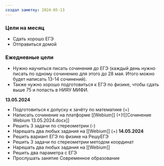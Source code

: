 ```yaml
---
создал заметку: 2024-05-13
---
```


### Цели на месяц
- Сдать хорошо ЕГЭ
- Отправиться домой


### Ежедневные цели
- Нужно научиться писать сочинения до ЕГЭ (каждый день нужно писать по одному сочинению для этого до 28 мая. Итого можно будет написать 13-14 сочинений).
- Также нужно хорошо подготовиться к ЕГЭ по физике, чтобы сдать выше 75 и попасть в НИЯУ МИФИ.


**13.05.2024**
- Подготовиться к допуску к зачёту по математике (+)
- Написать сочинение на платформе [[Webium]] (+)![[Сочинение Webium 13.05.2024.docx]]
- Решить 3 задачи по стереометрии (-)
- Нарешать два любых задания на [[Webium]] (+)
**14.05.2024**
- Решить вариант ЕГЭ по физике на РешуЕГЭ
- Решить 3 задачи по стереометрии методом координат
- Нарешать два любых задания на [[Webium]]
- Решить два параметра с ЕГЭ
- Прослушать занятие Современное образование
